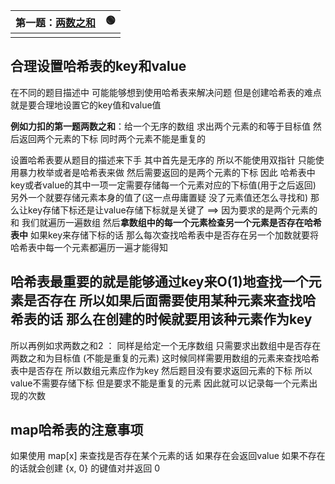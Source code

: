 

| 第一题：[两数之和](https://leetcode.cn/problems/two-sum/) |  🟢   |
| :-------------------------------------------------------: | :--: |
|                                                           |      |



## 合理设置哈希表的key和value

在不同的题目描述中 可能能够想到使用哈希表来解决问题  但是创建哈希表的难点就是要合理地设置它的key值和value值



**例如力扣的第一题两数之和**：给一个无序的数组  求出两个元素的和等于目标值 然后返回两个元素的下标  同时两个元素不能是重复的

设置哈希表要从题目的描述来下手  其中首先是无序的  所以不能使用双指针  只能使用暴力枚举或者是哈希表来做    然后需要返回的是两个元素的下标  因此 哈希表中key或者value的其中一项一定需要存储每一个元素对应的下标值(用于之后返回)   另外一个就要存储元素本身的值了(这一点毋庸置疑  没了元素值还怎么寻找和)     那么让key存储下标还是让value存储下标就是关键了   ==>   因为要求的是两个元素的和  我们就遍历一遍数组   然后**拿数组中的每一个元素检查另一个元素是否存在哈希表中**   如果key来存储下标的话  那么每次查找哈希表中是否存在另一个加数就要将哈希表中每一个元素都遍历一遍才能得知

## **哈希表最重要的就是能够通过key来O(1)地查找一个元素是否存在   所以如果后面需要使用某种元素来查找哈希表的话 那么在创建的时候就要用该种元素作为key**



所以再例如求两数之和2 ： 同样是给定一个无序数组  只需要求出数组中是否存在两数之和为目标值 (不能是重复的元素)    这时候同样需要用数组的元素来查找哈希表中是否存在  所以数组元素应作为key    然后题目没有要求返回元素的下标 所以value不需要存储下标  但是要求不能是重复的元素   因此就可以记录每一个元素出现的次数



## map哈希表的注意事项

如果使用 map[x] 来查找是否存在某个元素的话   如果存在会返回value  如果不存在的话就会创建 {x, 0} 的键值对并返回 0 

